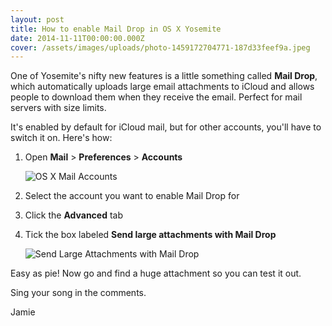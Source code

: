 ```yaml
---
layout: post
title: How to enable Mail Drop in OS X Yosemite
date: 2014-11-11T00:00:00.000Z
cover: /assets/images/uploads/photo-1459172704771-187d33feef9a.jpeg
---
```



One of Yosemite's nifty new features is a little something called **Mail Drop**, which automatically uploads large email attachments to iCloud and allows people to download them when they receive the email. Perfect for mail servers with size limits.

It's enabled by default for iCloud mail, but for other accounts, you'll have to switch it on. Here's how:

1. Open **Mail** > **Preferences** > **Accounts**

	![OS X Mail Accounts](/assets/images/uploads/Screenshot-2014-11-11-21-45-49.png)
2. Select the account you want to enable Mail Drop for
3. Click the **Advanced** tab
4. Tick the box labeled **Send large attachments with Mail Drop**

	![Send Large Attachments with Mail Drop](/assets/images/uploads/mail-drop.jpg)

Easy as pie! Now go and find a huge attachment so you can test it out.

Sing your song in the comments.

Jamie
